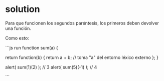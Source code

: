 # solution

Para que funcionen los segundos paréntesis, los primeros deben devolver una función.

Como esto:

\`\`\`js run function sum\(a\) {

return function\(b\) { return a + b; // toma "a" del entorno léxico externo }; }

alert\( sum\(1\)\(2\) \); // 3 alert\( sum\(5\)\(-1\) \); // 4

\`\`\`


